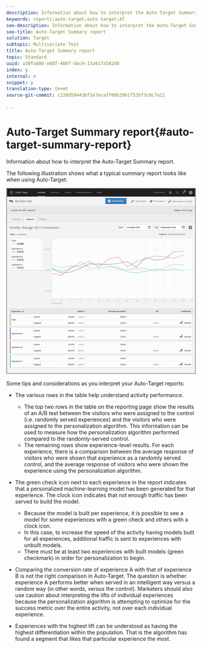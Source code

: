 ```yaml
---
description: Information about how to interpret the Auto-Target Summary report.
keywords: reports;auto-target;auto target;AT
seo-description: Information about how to interpret the Auto-Target Summary report.
seo-title: Auto-Target Summary report
solution: Target
subtopic: Multivariate Test
title: Auto-Target Summary report
topic: Standard
uuid: a30fa886-e8df-408f-bbc9-11a917a592d8
index: y
internal: n
snippet: y
translation-type: tm+mt
source-git-commit: c228d50443bf2e7ecaff00b2961f535f3c0c7a11

---
```



# Auto-Target Summary report{#auto-target-summary-report}

Information about how to interpret the Auto-Target Summary report.

The following illustration shows what a typical summary report looks like when using Auto-Target:

![](assets/autotarget.png)

Some tips and considerations as you interpret your Auto-Target reports:

* The various rows in the table help understand activity performance.

   * The top two rows in the table on the reporting page show the results of an A/B test between the visitors who were assigned to the control (i.e. randomly served experiences) and the visitors who were assigned to the personalization algorithm. This information can be used to measure how the personalization algorithm performed compared to the randomly-served control.
   * The remaining rows show experience-level results. For each experience, there is a comparison between the average response of visitors who were shown that experience as a randomly served control, and the average response of visitors who were shown the experience using the personalization algorithm.

* The green check icon next to each experience in the report indicates that a personalized machine-learning model has been generated for that experience. The clock icon indicates that not enough traffic has been served to build the model.

   * Because the model is built per experience, it is possible to see a model for some experiences with a green check and others with a clock icon.
   * In this case, to increase the speed of the activity having models built for all experiences, additional traffic is sent to experiences with unbuilt models.
   * There must be at least two experiences with built models (green checkmark) in order for personalization to begin.

* Comparing the conversion rate of experience A with that of experience B is not the right comparison in Auto-Target. The question is whether experience A performs better when served in an intelligent way versus a random way (in other words, versus the control). Marketers should also use caution about interpreting the lifts of individual experiences because the personalization algorithm is attempting to optimize for the success metric over the entire activity, not over each individual experience.
* Experiences with the highest lift can be understood as having the highest differentiation within the population. That is the algorithm has found a segment that likes that particular experience the most.


